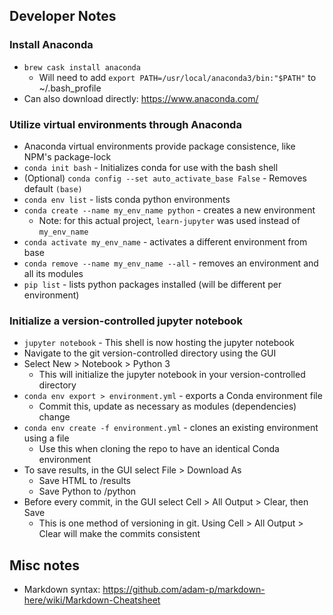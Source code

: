 ## Developer Notes

### Install Anaconda
- `brew cask install anaconda`
    - Will need to add `export PATH=/usr/local/anaconda3/bin:"$PATH"` to ~/.bash_profile
- Can also download directly: https://www.anaconda.com/

### Utilize virtual environments through Anaconda
- Anaconda virtual environments provide package consistence, like NPM's package-lock
- `conda init bash` - Initializes conda for use with the bash shell
- (Optional) `conda config --set auto_activate_base False` - Removes default `(base)`
- `conda env list` - lists conda python environments
- `conda create --name my_env_name python` - creates a new environment
    - Note: for this actual project, `learn-jupyter` was used instead of `my_env_name`
- `conda activate my_env_name` - activates a different environment from base
- `conda remove --name my_env_name --all` - removes an environment and all its modules
- `pip list` - lists python packages installed (will be different per environment)

### Initialize a version-controlled jupyter notebook
- `jupyter notebook` - This shell is now hosting the jupyter notebook
- Navigate to the git version-controlled directory using the GUI
- Select New > Notebook > Python 3
    - This will initialize the jupyter notebook in your version-controlled directory
- `conda env export > environment.yml` - exports a Conda environment file
    - Commit this, update as necessary as modules (dependencies) change
- `conda env create -f environment.yml` - clones an existing environment using a file
    - Use this when cloning the repo to have an identical Conda environment
- To save results, in the GUI select File > Download As
    - Save HTML to /results
    - Save Python to /python
- Before every commit, in the GUI select Cell > All Output > Clear, then Save
    - This is one method of versioning in git. Using Cell > All Output > Clear will make the commits consistent





## Misc notes
- Markdown syntax: https://github.com/adam-p/markdown-here/wiki/Markdown-Cheatsheet